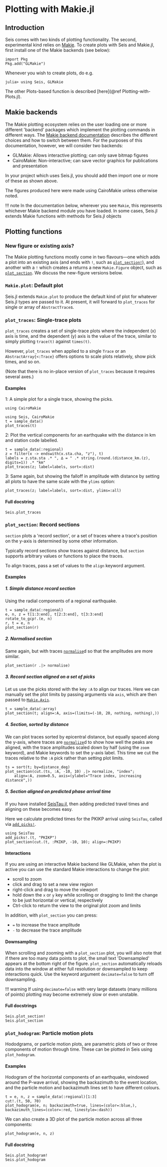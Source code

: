 # Plotting with Makie.jl

## Introduction
Seis comes with two kinds of plotting functionality.
The second, experimental kind relies on
[Makie](https://docs.makie.org/stable/).  To create plots with
Seis and Makie.jl, first install one of the Makie backends (see below):
```
import Pkg
Pkg.add("GLMakie")
```

Whenever you wish to create plots, do e.g.
```
julia> using Seis, GLMakie
```

The other Plots-based function is described [here](@ref Plotting-with-Plots.jl).

## Makie backends
The Makie plotting ecosystem relies on the user loading one or more different
'backend' packages which implement the plotting commands in different ways.  The
[Makie backend documentation](https://docs.makie.org/stable/explanations/backends/backends)
describes the different choices and how to switch between them.  For the
purposes of this documentation, however, we will consider two backends:

- GLMakie: Allows interactive plotting; can only save bitmap figures
- CairoMakie: Non-interactive; can save vector graphics for publications
  and presentation

In your project which uses Seis.jl, you should add then import one or more of
these as shown above.

The figures produced here were made using CairoMakie unless otherwise noted.

!!! note
    In the documentation below, wherever you see `Makie`, this represents
    whichever Makie backend module you have loaded.  In some cases, Seis.jl
    extends Makie functions with methods for Seis.jl objects

## Plotting functions

### New figure or existing axis?
The Makie plotting functions mostly come in two flavours—one which adds a plot
into an existing axis (and ends with `!`, such as [`plot_section!`](@ref)),
and another with a `!` which creates a returns a new `Makie.Figure`
object, such as [`plot_section`](@ref).  We discuss the new-figure versions
below.

### `Makie.plot`: Default plot
Seis.jl extends `Makie.plot` to produce the default kind of plot for
whatever Seis.jl types are passed to it.  At present, it will forward to
`plot_traces` for single or array of `AbstractTrace`s.

### `plot_traces`: Single-trace plots
`plot_traces` creates a set of single-trace plots where the independent (x)
axis is time, and the dependent (y) axis is the value of the trace,
similar to simply plotting `trace(t)` against `times(t)`.

However, `plot_traces` when applied to a single `Trace` or an
`AbstractArray{<:Trace}` offers options to scale plots relatively,
show pick times, and so on.

(Note that there is no in-place version of `plot_traces` because it requires
several axes.)

#### Examples
1: A simple plot for a single trace, showing the picks.

```@setup plotting_makie
using CairoMakie
```

```@example plotting_makie
using Seis, CairoMakie
t = sample_data()
plot_traces(t)
```

2: Plot the vertical components for an earthquake with the distance
   in km and station code labelled.

```@example plotting_makie
t = sample_data(:regional)
z = filter(x -> endswith(x.sta.cha, "z"), t)
labels = z.sta.sta .* ", ∆ = " .* string.(round.(distance_km.(z), digits=1)) .* "km"
plot_traces(z; label=labels, sort=:dist)
```

3: Same again, but showing the falloff in amplitude with distance by
   setting all plots to have the same scale with the `ylims` option:

```@example plotting_makie
plot_traces(z; label=labels, sort=:dist, ylims=:all)
```

#### Full docstring
```@docs
Seis.plot_traces
```


### `plot_section`: Record sections
`section` plots a 'record section', or a set of traces where a trace's
position on the y-axis is determined by some other information.

Typically record sections show traces against distance, but `section`
supports arbitrary values or functions to place the traces.

To align traces, pass a set of values to the `align` keyword argument.

#### Examples
##### 1. Simple distance record section
Using the radial components of a regional earthquake.

```@example plotting_makie
t = sample_data(:regional)
e, n, z = t[1:3:end], t[2:3:end], t[3:3:end]
rotate_to_gcp!.(e, n)
r, t = e, n
plot_section(r)
```

##### 2. Normalised section
Same again, but with traces [`normalise`](@ref)d so that the amplitudes
are more similar.

```@example plotting_makie
plot_section(r .|> normalise)
```

##### 3. Record section aligned on a set of picks
Let us use the picks stored with the key `:A` to align our traces. 
Here we can manually set the plot limits by passing arguments via `axis`,
which are then passed to
[`Makie.Axis`](https://docs.makie.org/stable/reference/blocks/axis).

```@example plotting_makie
t = sample_data(:array)
plot_section(t; align=:A, axis=(limits=(-10, 20, nothing, nothing),))
```

##### 4. Section, sorted by distance
We can plot traces sorted by epicentral distance, but equally spaced along
the y-axis, where traces are
[`normalize`](@ref)d to show how well the peaks are aligned, with the trace
amplitudes scaled down by half (using the `zoom` keyword), and
Makie keywords to set the y-axis label.  This time we
cut the traces relative to the `:A` pick rather than setting plot limits.

```@example plotting_makie
ts = sort(t; by=distance_deg)
plot_section(cut.(ts, :A, -10, 10) .|> normalize, "index";
    align=:A, zoom=0.5, axis=(ylabel="Trace index, increasing distance",))
```

##### 5. Section aligned on predicted phase arrival time
If you have installed [SeisTau.jl](https://github.com/anowacki/SeisTau.jl),
then adding predicted travel times and aligning on these becomes easy.

Here we calculate predicted times for the PKIKP arrival using `SeisTau`,
called via [`add_picks!`](@ref).

```@example plotting_makie
using SeisTau
add_picks!.(t, "PKIKP")
plot_section(cut.(t, :PKIKP, -10, 10); align=:PKIKP)
```

#### Interactions
If you are using an interactive Makie backend like GLMakie, when the
plot is active you can use the standard Makie interactions to change the plot:

- scroll to zoom
- click and drag to set a new view region
- right-click and drag to move the viewport
- hold down the `x` or `y` key while scrolling or dragging to limit the
  change to be just horizontal or vertical, respectively
- Ctrl-click to return the view to the original plot zoom and limits

In addition, with `plot_section` you can press:
- `=` to increase the trace amplitude
- `-` to decrease the trace amplitude

#### Downsampling
When scrolling and zooming with a `plot_section` plot, you will also note
that if there are too many data points to plot, the small text 'Downsampled'
appears at the bottom right of the figure.  `plot_section` automatically reloads
data into the window at either full resolution or downsampled to keep
interactions quick.  Use the keyword argument `decimate=false` to turn off
downsampling.

!!! warning
    If using `decimate=false` with very large datasets (many millions of
    points) plotting may become extremely slow or even unstable.

#### Full docstrings
```@docs
Seis.plot_section!
Seis.plot_section
```

### `plot_hodogram`: Particle motion plots
Hododgrams, or particle motion plots, are parametric plots
of two or three components of motion through time.  These can be plotted
in Seis using `plot_hodogram`.

#### Examples
Hodogram of the horizontal components of an earthquake, windowed around
the P-wave arrival, showing the backazimuth to the event location,
and the particle motion and backazimuth lines set to have different
colours.

```@example plotting_makie
t = e, n, z = sample_data(:regional)[1:3]
cut!.(t, 50, 70)
plot_hodogram(e, n; backazimuth=true, lines=(color=:blue,), backazimuth_lines=(color=:red, linestyle=:dash))
```

We can also create a 3D plot of the particle motion across all three
components:

```@example plotting_makie
plot_hodogram(e, n, z)
```

#### Full docstring
```@docs
Seis.plot_hodogram!
Seis.plot_hodogram
```
